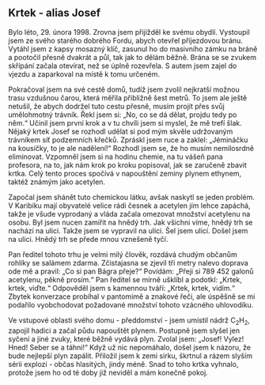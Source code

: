 ## Krtek - alias Josef
Bylo léto, 29. února 1998. Zrovna jsem přijížděl ke svému obydlí. Vystoupil jsem ze svého starého dobrého Fordu, abych otevřel příjezdovou bránu. Vytáhl jsem z kapsy mosazný klíč, zasunul ho do masivního zámku na bráně a pootočil přesně dvakrát a půl, tak jak to dělám běžně. Brána se se zvukem skřípání začala otevírat, než se úplně rozevřela. S autem jsem zajel do vjezdu a zaparkoval na místě k tomu určeném. 

Pokračoval jsem na své cestě domů, tudíž jsem zvolil nejkratší možnou trasu vzdušnou čarou, která měřila přibližně šest metrů. To jsem ale ještě netušil, že abych dodržel tuto cestu přesně, musím projít přes svůj umělohmotný trávník. Řekl jsem si: „No, co se dá dělat, projdu tedy po něm.“ Učinil jsem první krok a v tu chvíli jsem si myslel, že mě trefí šlak. Nějaký krtek Josef se rozhodl udělat si pod mým skvěle udržovaným trávníkem síť podzemních křečků. Zpráskl jsem ruce a zaklel: „Jémináčku na kousíčky, to je ale nadělení!“ Rozhodl jsem se, že ho musím nemilosrdně eliminovat. Vzpomněl jsem si na hodinu chemie, na tu vášeň pana profesora, na to, jak nám krok po kroku popisoval, jak se zaručeně zbavit krtka. Celý tento proces spočívá v napouštění zeminy plynem ethynem, taktéž známým jako acetylen.

Započal jsem shánět tuto chemickou látku, avšak naskytl se jeden problém. V Karibiku mají obyvatelé velice rádi česnek a acetylen jím lehce zapáchá, takže je všude vyprodaný a vláda začala omezovat množství acetylenu na osobu. Byl jsem nucen zamířit na hnědý trh. Jak všichni víme, hnědý trh se nachází na ulici. Takže jsem se vypravil na ulici. Šel jsem ulicí. Došel jsem na ulici. Hnědý trh se přede mnou vznešeně tyčí.

Pan ředitel tohoto trhu je velmi milý člověk, rozdává chudým občanům rohlíky se salámem zdarma. Zčistajasna se zjevil tři metry nalevo doprava ode mě a pravil: „Co si pan Bágra přeje?“ Povídám: „Přeji si 789 452 galonů acetylenu, pěkně prosím.“ Pan ředitel se mírně ušklíbl a podotkl: „Krtek, krtek, viďte.“ Odpověděl jsem s kamennou tváří: „Krtek, krtek, vidím.“ Zbytek konverzace probíhal v pantomimě a znakové řeči, ale úspěšně se mi podařilo vyobchodovat požadované množství tohoto vzácného uhlovodíku.

Ve vstupové oblasti svého domu - předdomství - jsem umístil nádrž C<sub>2</sub>H<sub>2</sub>, zapojil hadici a začal půdu napouštět plynem. Postupně jsem slyšel jen syčení a jiné zvuky, které běžně vydává plyn. Zvolal jsem: „Josef! Vylez! Hned! Seber se a táhni!“ Když už nic nepomáhalo, došel jsem k názoru, že bude nejlepší plyn zapálit. Přiložil jsem k zemi sirku, škrtnul a rázem slyším sérii explozí - občas hlasitých, jindy méně. Snad to toho krtka vyhnalo, protože jsem ho od té doby již neviděl a mám konečně pokoj.

